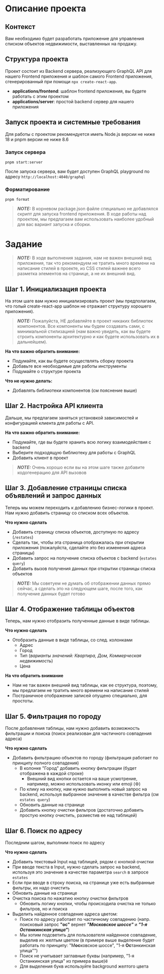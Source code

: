 # Описание проекта

## Контекст
Вам необходимо будет разработать приложение для управления списком объектов недвижимости, выставленных на продажу.

## Структура проекта
Проект состоит из Backend сервера, реализующего GraphQL API для нашего Frontend приложения и шаблон самого Frontend приложения,
сгенерированный при помощи `npx create-react-app`.

- **applications/frontend**: шаблон frontend приложения, вы будете работать с этим проектом
- **applications/server**: простой backend сервер для нашего приложения

## Запуск проекта и системные требования
Для работы с проектом рекомендуется иметь Node.js версии не ниже 18 и pnpm версии не ниже 8.6

### Запуск сервера
```shell
pnpm start:server
```
После запуска сервера, вам будет доступен GraphQL playground по адресу `http://localhost:4040/graphql`

### Форматирование
```shell
pnpm format
```

> **_NOTE:_** В корневом package.json файле специально не добавлялся скрипт для запуска frontend приложения.
> В ходе работы над проектом, мы предлагаем вам использовать наиболее удобный для вас вариант запуска и сборки.

# Задание

> **_NOTE:_** В ходе выполнения задания, нам не важен внешний вид приложения, так что рекомендуем не тратить много времени
> на написание стилей в проекте, из CSS стилей важнее всего разметка элементов на странице, а не их внешний вид.

## Шаг 1. Инициализация проекта
На этом шаге вам нужно инициализировать проект (мы предполагаем, что голый create-react-app шаблон не отражает структуру хорошего приложения).

> **_NOTE:_** Пожалуйста, НЕ добавляйте в проект никаких библиотек компонентов. Все компоненты мы будем создавать сами,
> с минимальной стилизацией (нам важно увидеть, как вы будете строить компоненты архитектурно и как будете использовать их в дальнейшем).

**На что важно обратить внимание:**
- Подумайте, как вы будете осуществлять сборку проекта
- Добавьте все необходимые для работы инструменты
- Подумайте о структуре проекта

**Что не нужно делать:**
- Добавлять библиотеки компонентов (см пояснение выше)

## Шаг 2. Настройка API клиента
Дальше, мы предлагаем заняться установкой зависимостей и конфигурацией клиента для работы с API.

**На что важно обратить внимание:**
- Подумайте, где вы будете хранить всю логику взаимодействия с backend
- Выберите подходящую библиотеку для работы с GraphQL
- Добавить клиент в проект

> **_NOTE:_** Очень хорошо если вы на этом шаге также добавите кодогенерацию для API вызовов

## Шаг 3. Добавление страницы списка объявлений и запрос данных
Теперь мы можем переходить к добавлению бизнес-логики в проект. Нам нужно добавить страницу со списком всех объектов.

**Что нужно сделать** 
- Добавить страницу списка объектов, доступную по адресу (`/estates`)
- Сделать так, чтобы эта страница отображалась при открытии приложения (пожалуйста, сделайте это без изменения адреса страницы)
- Добавить запрос на получение списка объектов с backend (`estates query`)
- Добавить вызов получения данных при открытии страницы списка объектов

> **_NOTE:_** Мы советуем не думать об отображении данных прямо сейчас, а сделать это на следующем шаге, после того, 
> как получение данных будет готово

## Шаг 4. Отображение таблицы объектов
Теперь, нам нужно отобразить полученные данные в виде таблицы.

**Что нужно сделать** 
- Отобразить данные в виде таблицы, со след. колонками
  - Адрес
  - Город
  - Тип (_варианты значений: Квартира, Дом, Коммерческая недвижимость_)
  - Цена

**На что обратить внимание**
- Нам не так важен внешний вид таблицы, как ее структура, поэтому, мы предлагаем не тратить много времени на написание стилей
- Постраничное отображение записей опущено специально, для простоты.

## Шаг 5. Фильтрация по городу
После добавления таблицы, нам нужно добавить возможность фильтрации и поиска (поиск реализован для частичного совпадения адреса)

**Что нужно сделать** 
- Добавить фильтрацию объектов по городу (фильтрация работает по принципу полного совпадения)
  - В колонке "Город" добавить кнопку фильтрации (будет отображена в каждой строке)
    - Внешний вид кнопки остается на ваше усмотрение, например, можно использовать иконку или emoji (⚙️)
  - По клику на кнопку, нам нужно выполнить новый запрос на backend, используя выбранное значение в качестве фильтра (см `estates query`)
  - Обновить данные на странице
  - Добавить кнопку очистки фильтров (достаточно добавить простую кнопку очистить, разместив ее над таблицей)

## Шаг 6. Поиск по адресу
Последним шагом, выполним поиск по адресу

**Что нужно сделать** 
- Добавить текстовый Input над таблицей, рядом с кнопкой очистки
- При вводе текста в Input, нужно сделать запрос на backend, используя это значение в качестве параметра `search` в запросе `estates`
- Если при вводе в строку поиска, на странице уже есть выбранные фильтры, их надо очистить
- Обновить данные на странице 
- Очистка поиска по нажатию кнопку очистки фильтров
  - Обновить логику кнопки, чтобы происходила очистка не только фильтров, но и поиска
- Выделить найденное совпадение адреса цветом:
  - Поиск по адресу работает по частичному совпадению (напр. поисковый запрос **"ос"** вернет _**"Московское шоссе"**_ и _**"1-я Останкинская улица"**_)
  - Мы хотим подсветить для пользователя найденное совпадение, выделив их желтым цветом (в примере выше выделение будет работать по принципу: "М**ос**ковское шоссе", "1-я **Ос**танкинская улица"")
  - Поиск не учитывает заглавные буквы (например, "1-я Останкинская улица" из примера выше)ё
  - Для выделения букв используйте background желтого цвета

